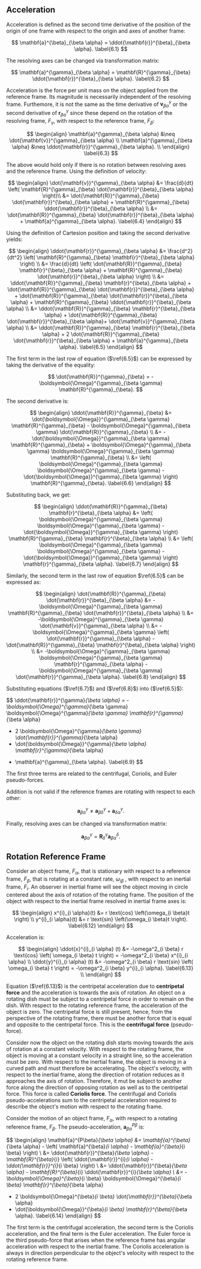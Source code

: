 ## Acceleration

Acceleration is defined as the second time derivative of the position of the origin of one frame with respect to the origin and axes of another frame:

$$
\mathbf{a}^{\beta}_{\beta \alpha} = \ddot{\mathbf{r}}^{\beta}_{\beta \alpha}. \label{6.1}
$$

The resolving axes can be changed via transformation matrix:

$$
\mathbf{a}^{\gamma}_{\beta \alpha} = \mathbf{R}^{\gamma}_{\beta} \ddot{\mathbf{r}}^{\beta}_{\beta \alpha}. \label{6.2}
$$

Acceleration is the force per unit mass on the object applied from the reference frame. Its magnitude is necessarily independent of the resolving frame. Furthemore, it is 
not the same as the time derivative of $\mathbf{v}^{\gamma}_{\beta \alpha}$ or the second derivative of $\mathbf{r}^{\gamma}_{\beta \alpha}$ since these
depend on the rotation of the resolving frame, $F_{\gamma}$, with respect to the reference frame, $F_\beta$:

$$
\begin{align}
\mathbf{a}^{\gamma}_{\beta \alpha} &\neq \dot{\mathbf{v}}^{\gamma}_{\beta \alpha} \\
\mathbf{a}^{\gamma}_{\beta \alpha} &\neq \ddot{\mathbf{r}}^{\gamma}_{\beta \alpha}. \\
\end{align} \label{6.3}
$$

The above would hold only if there is no rotation between resolving axes and the reference frame. Using the definition of velocity:

$$
\begin{align}
\dot{\mathbf{v}}^{\gamma}_{\beta \alpha} &= \frac{d}{dt} \left( \mathbf{R}^{\gamma}_{\beta} \dot{\mathbf{r}}^{\beta}_{\beta \alpha} \right)\\
&=  \dot{\mathbf{R}}^{\gamma}_{\beta} \dot{\mathbf{r}}^{\beta}_{\beta \alpha} + \mathbf{R}^{\gamma}_{\beta} \ddot{\mathbf{r}}^{\beta}_{\beta \alpha} \\
&= \dot{\mathbf{R}}^{\gamma}_{\beta} \dot{\mathbf{r}}^{\beta}_{\beta \alpha} + \mathbf{a}^{\gamma}_{\beta \alpha}. \label{6.4}
\end{align}
$$

Using the definition of Cartesion position and taking the second derivative yields:

$$
\begin{align}
\ddot{\mathbf{r}}^{\gamma}_{\beta \alpha} &= \frac{d^2}{dt^2} \left( \mathbf{R}^{\gamma}_{\beta} \mathbf{r}^{\beta}_{\beta \alpha} \right) \\
&= \frac{d}{dt} \left( \dot{\mathbf{R}}^{\gamma}_{\beta} \mathbf{r}^{\beta}_{\beta \alpha} + \mathbf{R}^{\gamma}_{\beta} \dot{\mathbf{r}}^{\beta}_{\beta \alpha} \right) \\
&= \ddot{\mathbf{R}}^{\gamma}_{\beta} \mathbf{r}^{\beta}_{\beta \alpha} + \dot{\mathbf{R}}^{\gamma}_{\beta} \dot{\mathbf{r}}^{\beta}_{\beta \alpha} + 
\dot{\mathbf{R}}^{\gamma}_{\beta} \dot{\mathbf{r}}^{\beta}_{\beta \alpha} + \mathbf{R}^{\gamma}_{\beta} \ddot{\mathbf{r}}^{\beta}_{\beta \alpha} \\
&= \ddot{\mathbf{R}}^{\gamma}_{\beta} \mathbf{r}^{\beta}_{\beta \alpha} + \dot{\mathbf{R}}^{\gamma}_{\beta} \dot{\mathbf{r}}^{\beta}_{\beta \alpha}+ \dot{\mathbf{v}}^{\gamma}_{\beta \alpha} \\
&= \ddot{\mathbf{R}}^{\gamma}_{\beta} \mathbf{r}^{\beta}_{\beta \alpha} + 2 \dot{\mathbf{R}}^{\gamma}_{\beta} \dot{\mathbf{r}}^{\beta}_{\beta \alpha} + \mathbf{a}^{\gamma}_{\beta \alpha}. \label{6.5}
\end{align}
$$

The first term in the last row of equation ($\ref{6.5}$) can be expressed by taking the derivative of the equality:

$$
\dot{\mathbf{R}}^{\gamma}_{\beta} = -\boldsymbol{\Omega}^{\gamma}_{\beta \gamma} \mathbf{R}^{\gamma}_{\beta}.
$$

The second derivative is:

$$
\begin{align}
\ddot{\mathbf{R}}^{\gamma}_{\beta} &= \dot{\boldsymbol{\Omega}}^{\gamma}_{\beta \gamma} \mathbf{R}^{\gamma}_{\beta} - \boldsymbol{\Omega}^{\gamma}_{\beta \gamma} \dot{\mathbf{R}}^{\gamma}_{\beta} \\
&= -\dot{\boldsymbol{\Omega}}^{\gamma}_{\beta \gamma} \mathbf{R}^{\gamma}_{\beta} + \boldsymbol{\Omega}^{\gamma}_{\beta \gamma} \boldsymbol{\Omega}^{\gamma}_{\beta \gamma} \mathbf{R}^{\gamma}_{\beta} \\
&= \left( \boldsymbol{\Omega}^{\gamma}_{\beta \gamma} \boldsymbol{\Omega}^{\gamma}_{\beta \gamma} -  \dot{\boldsymbol{\Omega}}^{\gamma}_{\beta \gamma} \right) \mathbf{R}^{\gamma}_{\beta}.
 \label{6.6}
\end{align}
$$

Substituting back, we get:

$$
\begin{align}
\ddot{\mathbf{R}}^{\gamma}_{\beta} \mathbf{r}^{\beta}_{\beta \alpha} &= 
\left( \boldsymbol{\Omega}^{\gamma}_{\beta \gamma} \boldsymbol{\Omega}^{\gamma}_{\beta \gamma} -  \dot{\boldsymbol{\Omega}}^{\gamma}_{\beta \gamma} \right) \mathbf{R}^{\gamma}_{\beta}
\mathbf{r}^{\beta}_{\beta \alpha} \\
&= \left( \boldsymbol{\Omega}^{\gamma}_{\beta \gamma} \boldsymbol{\Omega}^{\gamma}_{\beta \gamma} -  \dot{\boldsymbol{\Omega}}^{\gamma}_{\beta \gamma} \right) \mathbf{r}^{\gamma}_{\beta \alpha}. \label{6.7}
\end{align}
$$

Similarly, the second term in the last row of equation $\ref{6.5}$ can be expressed as:

$$
\begin{align}
\dot{\mathbf{R}}^{\gamma}_{\beta} \dot{\mathbf{r}}^{\beta}_{\beta \alpha} &= -\boldsymbol{\Omega}^{\gamma}_{\beta \gamma} \mathbf{R}^{\gamma}_{\beta} \dot{\mathbf{r}}^{\beta}_{\beta \alpha} \\ 
&= -\boldsymbol{\Omega}^{\gamma}_{\beta \gamma} \dot{\mathbf{v}}^{\gamma}_{\beta \alpha} \\
&= -\boldsymbol{\Omega}^{\gamma}_{\beta \gamma} \left( \dot{\mathbf{r}}^{\gamma}_{\beta \alpha} - \dot{\mathbf{R}}^{\gamma}_{\beta} \mathbf{r}^{\beta}_{\beta \alpha} \right) \\
&= -\boldsymbol{\Omega}^{\gamma}_{\beta \gamma} \boldsymbol{\Omega}^{\gamma}_{\beta \gamma} \mathbf{r}^{\gamma}_{\beta \alpha} - \boldsymbol{\Omega}^{\gamma}_{\beta \gamma} \dot{\mathbf{r}}^{\gamma}_{\beta \alpha}. \label{6.8}
\end{align}
$$

Substituting equations ($\ref{6.7}$) and ($\ref{6.8}$) into ($\ref{6.5}$):

$$
\ddot{\mathbf{r}}^{\gamma}_{\beta \alpha} = -\boldsymbol{\Omega}^{\gamma}_{\beta \gamma} \boldsymbol{\Omega}^{\gamma}_{\beta \gamma} \mathbf{r}^{\gamma}_{\beta \alpha} 
- 2 \boldsymbol{\Omega}^{\gamma}_{\beta \gamma} \dot{\mathbf{r}}^{\gamma}_{\beta \alpha}
- \dot{\boldsymbol{\Omega}}^{\gamma}_{\beta \alpha} \mathbf{r}^{\gamma}_{\beta \alpha}
+ \mathbf{a}^{\gamma}_{\beta \alpha}. \label{6.9}
$$

The first three terms are related to the centrifugal, Coriolis, and Euler pseudo-forces. 

Addition is not valid if the reference frames are rotating with respect to each other:

$$
\mathbf{a}^{\gamma}_{\beta \alpha} \neq \mathbf{a}^{\gamma}_{\beta \delta} + \mathbf{a}^{\gamma}_{\delta \alpha}. \label{6.10}
$$

Finally, resolving axes can be changed via transformation matrix:

$$
\mathbf{a}^{\gamma}_{\beta \alpha} = \mathbf{R}^{\gamma}_{\delta} \mathbf{a}^{\delta}_{\beta \alpha}. \label{6.11}
$$

## Rotation Reference Frame

Consider an object frame, $F_\alpha$, that is stationary with respect to a reference frame, $F_\beta$, that is rotating at a constant rate, $\omega_{ i \beta}$ , with respect to an inertial frame, $F_i$. 
An observer in inertial frame will see the object moving in circle centered about the axis of rotation of the rotating frame. The position of the object with respect
to the inertial frame resolved in
inertial frame axes is:

$$
\begin{align}
x^{i}_{i \alpha}(t) &= r \text{cos} \left(\omega_{i \beta}t \right) \\
y^{i}_{i \alpha}(t) &= r \text{sin} \left(\omega_{i \beta}t \right). \label{6.12}
\end{align}
$$

Acceleration is:

$$
\begin{align}
\ddot{x}^{i}_{i \alpha} (t) &= -\omega^2_{i \beta} r \text{cos} \left( \omega_{i \beta} t \right) = -\omega^2_{i \beta} x^{i}_{i \alpha} \\
\ddot{y}^{i}_{i \alpha} (t) &= -\omega^2_{i \beta} r \text{sin} \left( \omega_{i \beta} t \right) = -\omega^2_{i \beta} y^{i}_{i \alpha}. \label{6.13} \\
\end{align}
$$

Equation ($\ref{6.13}$) is the centripetal acceleration due to <b>centripetal force</b> and the acceleration is towards the axis of rotation. An object on a rotating dish must be subject to a 
centripetal force in order to remain on the dish.  With respect to the rotating reference frame, the acceleration of the object is zero. The centripetal force is still present,
hence, from the perspective of the rotating frame, there must be another force that is equal and opposite to the centripetal force. This is the <b>centrifugal force</b> (pseudo-force).

Consider now the object on the rotating dish starts moving towards the axis of rotation at a constant velocity. With respect to the rotating frame, the object is moving at a constant velocity in
a straight line, so the acceleration must be zero. With respect to the inertial frame, the object is moving in a curved path and must therefore be accelerating. The object's velocity,
with respect to the inertial frame, along the direction of rotation reduces as it approaches the axis of rotation. Therefore, it mut be subject to another force along the direction
of opposing rotation as well as to the centripetal force. This force is called <b>Coriolis force</b>. The centrifugal and Coriolis pseudo-accelerations sum to the centripetal acceleration
required to describe the object's motion with respect to the rotating frame.

Consider the motion of an object frame, $F_\alpha$, with respect to a rotating reference frame, $F_\beta$. The pseudo-acceleration, $\mathbf{a}^{P \beta}_{\beta \alpha}$ is:

$$
\begin{align}
\mathbf{a}^{P\beta}_{\beta \alpha} &= \mathbf{a}^{\beta}_{\beta \alpha} - \left( \mathbf{a}^{\beta}_{i \alpha} - \mathbf{a}^{\beta}_{i \beta} \right) \\
&= \ddot{\mathbf{r}}^{\beta}_{\beta \alpha} - \mathbf{R}^{\beta}_{i} \left( \ddot{\mathbf{r}}^{i}_{i \alpha} - \ddot{\mathbf{r}}^{i}_{i \beta}  \right) \\
&= \ddot{\mathbf{r}}^{\beta}_{\beta \alpha} - \mathbf{R}^{\beta}_{i} \ddot{\mathbf{r}}^{i}_{\beta \alpha} \\
&= -\boldsymbol{\Omega}^{\beta}_{i \beta} \boldsymbol{\Omega}^{\beta}_{i \beta} \mathbf{r}^{\beta}_{\beta \alpha}
- 2 \boldsymbol{\Omega}^{\beta}_{i \beta} \dot{\mathbf{r}}^{\beta}_{\beta \alpha}
- \dot{\boldsymbol{\Omega}}^{\beta}_{i \beta} \mathbf{r}^{\beta}_{\beta \alpha}. \label{6.14}
\end{align}
$$

The first term is the centrifugal acceleration, the second term is the Coriolis acceleration, and the final term is the Euler acceleration. The Euler force
is the third pseudo-force that arises when the reference frame has angular acceleration with respect to the inertial frame. The Coriolis acceleration is always in direction perpendicular
to the object's velocity with respect to the rotating reference frame.